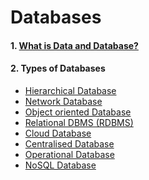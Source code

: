 # Databases

#### 1. [ What is Data and Database? ](https://medium.com/@ObitoUchia/database-3a90e7678416)
#### 2. Types of Databases 
* [Hierarchical Database ]()
* [Network Database]()
* [Object oriented Database]()
* [Relational DBMS (RDBMS)](https://medium.com/@ObitoUchia/types-of-dataha-bf2a138c168e)
* [Cloud Database]()
* [Centralised Database]()
* [Operational Database]()
* [NoSQL Database]()
